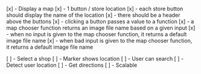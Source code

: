 [x] - Display a map
    [x] - 1 button / store location
    [x] - each store button should display the name of the location
    [x] - there should be a header above the buttons
    [x] - clicking a button passes a value to a function
    [x] - a map chooser function returns an image file name based on a given input
    [x] - when no input is given to the map chooser function, it returns a default image file name
    [x] - when bad input is given to the map chooser function, it returns a default image file name
    
[ ] - Select a shop
[ ] - Marker shows location
[ ] - User can search
[ ] - Detect user location
[ ] - Get directions
[ ] - Scalable
